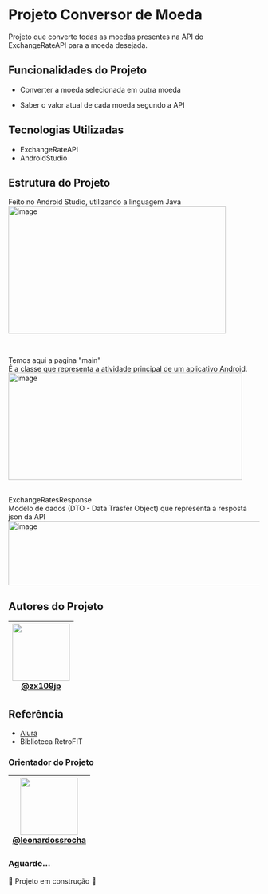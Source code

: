 

# Projeto Conversor de Moeda

Projeto que converte todas as moedas presentes na API do ExchangeRateAPI para a moeda desejada. <br>


## Funcionalidades do Projeto

- Converter a moeda selecionada em outra moeda

- Saber o valor atual de cada moeda segundo a API

## Tecnologias Utilizadas
- ExchangeRateAPI
- AndroidStudio

## Estrutura do Projeto 
Feito no Android Studio, utilizando a linguagem Java <br>
<img width="436" height="256" alt="image" src="https://github.com/user-attachments/assets/e85ae518-82b1-4d92-a155-f948ed32d920" />

<br>

Temos aqui a pagina "main" <br>  É a classe que representa a atividade principal de um aplicativo Android. <br>
<img width="469" height="215" alt="image" src="https://github.com/user-attachments/assets/e081a0d8-c084-421a-b134-c6f7aa7ec648" />

<br> ExchangeRatesResponse
<br> Modelo de dados (DTO - Data Trasfer Object) que representa a resposta json da API<br>
<img width="732" height="129" alt="image" src="https://github.com/user-attachments/assets/4ec07c2c-e1d1-4aee-bd7d-b6cbb415ee3f" />







## Autores do Projeto

|<img loading="lazy" src="https://avatars.githubusercontent.com/u/138886648?v=4" width=115><br> [@zx109jp](https://www.github.com/zx109jp)| 
| :---: |

## Referência
- <a href="https://www.alura.com.br/artigos/escrever-bom-readme?srsltid=AfmBOorDoV2UtH2CAjuc_rS97nFEgoIHuhnHwNb2AxPki1i-pthuUcK1"> Alura </a><br>
 - Biblioteca RetroFIT


### Orientador do Projeto 
|<img loading="lazy" src="https://avatars.githubusercontent.com/u/10586424?v=4" width=115><br> [@leonardossrocha](https://www.github.com/leonardossrocha)| 
| :---: |

### Aguarde...
 :construction: Projeto em construção :construction:
 


